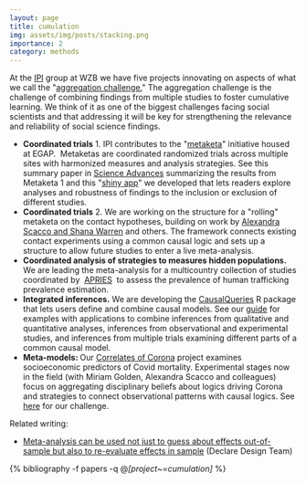 ```yaml
---
layout: page
title: cumulation
img: assets/img/posts/stacking.png
importance: 2
category: methods
---
```



At the <a href="https://www.wzb.eu/en/research/political-economy-of-development/institutions-and-political-inequality">IPI</a> group at WZB we have five projects innovating on aspects of what we call the "<a href="https://www.sciencedirect.com/science/article/abs/pii/S0305750X19304553">aggregation challenge.</a>" The aggregation challenge is the challenge of combining findings from multiple studies to foster cumulative learning. We think of it as one of the biggest challenges facing social scientists and that addressing it will be key for strengthening the relevance and reliability of social science findings.
<ul>
 	<li><strong>Coordinated trials</strong> 1. IPI contributes to the "<a href="https://egap.org/our-work/the-metaketa-initiative/">metaketa</a>" initiative housed at EGAP.  Metaketas are coordinated randomized trials across multiple sites with harmonized measures and analysis strategies. See this summary paper in <a href="https://advances.sciencemag.org/content/5/7/eaaw2612">Science Advances</a> summarizing the results from Metaketa 1 and this "<a href="https://egap.shinyapps.io/metaketa_shiny/">shiny app</a>" we developed that lets readers explore analyses and robustness of findings to the inclusion or exclusion of  different studies.</li>
 	<li><strong>Coordinated trials</strong> 2. We are working on the structure for a "rolling" metaketa on the contact hypotheses, building on work by <a href="https://www.cambridge.org/core/journals/american-political-science-review/article/can-social-contact-reduce-prejudice-and-discrimination-evidence-from-a-field-experiment-in-nigeria/230FAEB8E4E9E756BF8560FE62E2FBAC">Alexandra Scacco and Shana Warren</a> and others. The framework connects existing contact experiments using a common causal logic and sets up a structure to allow future studies to enter a live meta-analysis.</li>
 	<li><strong>Coordinated analysis of strategies to measures hidden populations. </strong>We are leading the meta-analysis for a multicountry collection of studies coordinated by  <a href="https://apries.uga.edu/prif/">APRIES</a>  to assess the prevalence of human trafficking prevalence estimation.</li>
 	<li><strong>Integrated inferences.</strong> We are developing the <a href="https://cran.r-project.org/web/packages/CausalQueries/index.html">CausalQueries</a> R package that lets users define and combine causal models. See our <a href="https://macartan.github.io/causalmodels/">guide</a> for examples with applications to combine inferences from qualitative and quantitative analyses, inferences from observational and experimental studies, and inferences from multiple trials examining different parts of a common causal model.</li>
 	<li><strong>Meta-models: </strong>Our <a href="https://wzb-ipi.github.io/corona/">Correlates of Corona</a> project examines socioeconomic predictors of Covid mortality. Experimental stages now in the field (with Miriam Golden, Alexandra Scacco and colleagues) focus on aggregating disciplinary beliefs about logics driving Corona and strategies to connect observational patterns with causal logics. See <a href="https://eos.wzb.eu/ipi/shiny-covid-crowdsourcing/">here</a> for our challenge.</li>
</ul>
Related writing:

* <a href="https://declaredesign.org/blog/2018-12-11-meta-analysis.html">Meta-analysis can be used not just to guess about effects out-of-sample but also to re-evaluate effects in sample</a> (Declare Design Team)

<!-- _pages/publications.md -->
<div class="publications">

  {% bibliography -f papers -q @*[project~=cumulation]* %}

</div>
